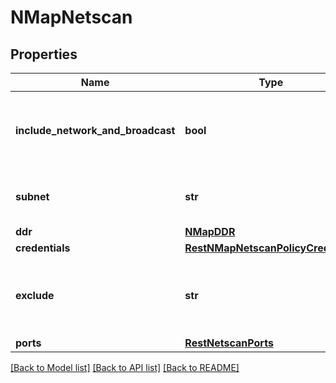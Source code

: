 # NMapNetscan

## Properties
Name | Type | Description | Notes
------------ | ------------- | ------------- | -------------
**include_network_and_broadcast** | **bool** | Include Network &amp; Broadcast Address for CIDR based netscan | 
**subnet** | **str** | The subnet to scan for nmap scans | 
**ddr** | [**NMapDDR**](NMapDDR.md) |  | [optional] 
**credentials** | [**RestNMapNetscanPolicyCredential**](RestNMapNetscanPolicyCredential.md) |  | [optional] 
**exclude** | **str** | The subnet to exclude from scanning from nmap scans | [optional] 
**ports** | [**RestNetscanPorts**](RestNetscanPorts.md) |  | [optional] 

[[Back to Model list]](../README.md#documentation-for-models) [[Back to API list]](../README.md#documentation-for-api-endpoints) [[Back to README]](../README.md)

